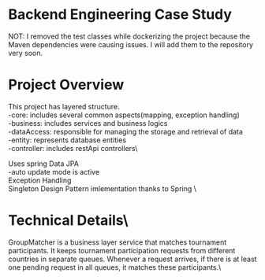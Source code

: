 # Backend Engineering Case Study
NOT: I removed the test classes while dockerizing the project because the Maven dependencies were causing issues. I will add them to the repository very soon.
# Project Overview
This project has layered structure. \
  -core:  includes several common aspects(mapping, exception handling)\
  -business: includes services and business logics\
  -dataAccess: responsible for managing the storage and retrieval of data \
  -entity: represents database entities\
  -controller: includes restApi controllers\

Uses spring Data JPA \
  -auto update mode is active\
Exception Handling \
Singleton Design Pattern imlementation thanks to Spring \
# Technical Details\
GroupMatcher is a business layer service that matches tournament participants. It keeps tournament participation requests from different countries in separate queues. Whenever a request arrives, if there is at least one pending request in all queues, it matches these participants.\
